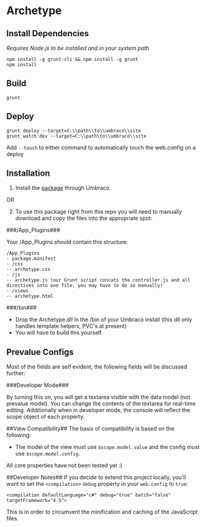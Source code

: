 Archetype
=========

## Install Dependencies ##
*Requires Node.js to be installed and in your system path*

    npm install -g grunt-cli && npm install -g grunt
    npm install

## Build ##
    grunt


## Deploy ##
    grunt deploy --target=C:\\path\\to\\umbraco\\site
    grunt watch:dev --target=C:\\path\to\\umbraco\\site

Add `--touch` to either command to automatically touch the web.config on a deploy

## Installation
1) Install the <a href='http://bit.ly/1gUYKW8'>package</a> through Umbraco.

OR

2) To use this package right from this repo you will need to manually download and copy the files into the appropriate spot:

###/App_Plugins###

Your /App_Plugins should contain this structure:

    /App_Plugins
    - package.manifest
    - /css
    -- archetype.css
    - /js
    -- archetype.js (our Grunt script concats the controller.js and all directives into one file, you may have to do so manually)
    - /views
    -- archetype.html

###/bin###
- Drop the Archetype.dll in the /bin of your Umbraco install (this dll only handles template helpers, PVC's at present)
- You will have to build this yourself.

## Prevalue Configs ##

Most of the fields are self evident, the following fields will be discussed further:
    
###Developer Mode###

By turning this on, you will get a textarea visible with the data model (not prevalue model).  You can change the contents of the textarea for real-time editing.  Additionally when in developer mode, the console will reflect the scope object of each property.

##View Compatibility##
The basis of compatibility is based on the following:

- The model of the view must use `$scope.model.value` and the config must use `$scope.model.config`.

All core properties have not been tested yet :)

##Developer Notes##
If you decide to extend this project locally, you'll want to set the `<compilation>` `debug` property in your `web.config` to `true`:

    <compilation defaultLanguage="c#" debug="true" batch="false" targetFramework="4.5">

This is in order to circumvent the minification and caching of the JavaScript files.
